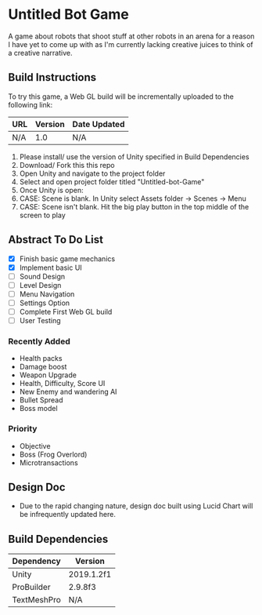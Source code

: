 # Untitled Bot Game

A game about robots that shoot stuff at other robots in an arena for a reason I have yet to come up with as I'm currently lacking creative juices to think of a creative narrative. 

## Build Instructions ##
To try this game, a Web GL build will be incrementally uploaded to the following link: 

| URL  | Version | Date Updated |
| ---- | ------- | ------------ | 
| N/A | 1.0 | N/A | 

1) Please install/ use the version of Unity specified in Build Dependencies
2) Download/ Fork this this repo
3) Open Unity and navigate to the project folder 
4) Select and open project folder titled "Untitled-bot-Game" 
5) Once Unity is open:
  1) CASE: Scene is blank. In Unity select Assets folder -> Scenes -> Menu 
  2) CASE: Scene isn't blank. Hit the big play button in the top middle of the screen to play

## Abstract To Do List ##
- [x] Finish basic game mechanics
- [x] Implement basic UI
- [ ] Sound Design
- [ ] Level Design
- [ ] Menu Navigation
- [ ] Settings Option
- [ ] Complete First Web GL build
- [ ] User Testing 

### Recently Added ###
- Health packs
- Damage boost
- Weapon Upgrade
- Health, Difficulty, Score UI
- New Enemy and wandering AI
- Bullet Spread 
- Boss model


### Priority ### 
- Objective 
- Boss (Frog Overlord) 
- Microtransactions 

## Design Doc ## 
- Due to the rapid changing nature, design doc built using Lucid Chart will be infrequently updated here.

## Build Dependencies ##

| Dependency  | Version |
| ------------- | ------------- |
| Unity  | 2019.1.2f1  |
| ProBuilder  |  2.9.8f3 |
| TextMeshPro | N/A |
